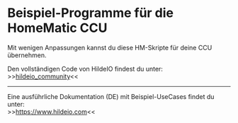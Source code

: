 <h1>Beispiel-Programme für die HomeMatic CCU</h1>
<p>Mit wenigen Anpassungen kannst du diese HM-Skripte für deine CCU übernehmen.</p>
<p>
  Den vollständigen Code von HildeIO findest du unter:<br>
  >><a href="https://github.com/HildeIO/hildeio_community">hildeio_community</a><<
</p>
<hr>
<p>
  Eine ausführliche Dokumentation (DE) mit Beispiel-UseCases findet du unter:<br>
  >><a href="https://www.hildeio.com">https://www.hildeio.com</a><<
</p>
